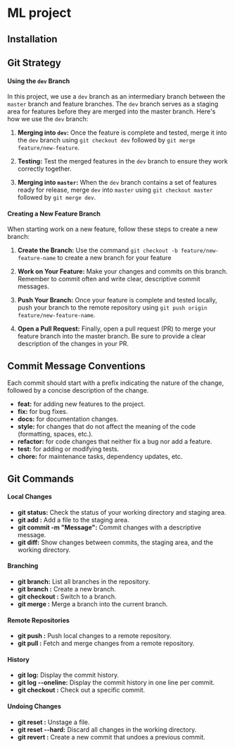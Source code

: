 # ML project

## Installation

## Git Strategy

#### Using the `dev` Branch

In this project, we use a `dev` branch as an intermediary branch between the `master` branch and feature branches. The `dev` branch serves as a staging area for features before they are merged into the master branch. Here's how we use the `dev` branch:

1. **Merging into `dev`:** Once the feature is complete and tested, merge it into the `dev` branch using `git checkout dev` followed by `git merge feature/new-feature`.

2. **Testing:** Test the merged features in the `dev` branch to ensure they work correctly together.

3. **Merging into `master`:** When the `dev` branch contains a set of features ready for release, merge `dev` into `master` using `git checkout master` followed by `git merge dev`.


#### Creating a New Feature Branch

When starting work on a new feature, follow these steps to create a new branch:

1. **Create the Branch:** Use the command `git checkout -b feature/new-feature-name` to create a new branch for your feature

2. **Work on Your Feature:** Make your changes and commits on this branch. Remember to commit often and write clear, descriptive commit messages.

3. **Push Your Branch:** Once your feature is complete and tested locally, push your branch to the remote repository using `git push origin feature/new-feature-name`.

4. **Open a Pull Request:** Finally, open a pull request (PR) to merge your feature branch into the master branch. Be sure to provide a clear description of the changes in your PR.


## Commit Message Conventions
Each commit should start with a prefix indicating the nature of the change, followed by a concise description of the change.

- **feat:** for adding new features to the project.
- **fix:** for bug fixes.
- **docs:** for documentation changes.
- **style:** for changes that do not affect the meaning of the code (formatting, spaces, etc.).
- **refactor:** for code changes that neither fix a bug nor add a feature.
- **test:** for adding or modifying tests.
- **chore:** for maintenance tasks, dependency updates, etc.

## Git Commands

#### Local Changes

- **git status:** Check the status of your working directory and staging area.
- **git add <file>:** Add a file to the staging area.
- **git commit -m "Message":** Commit changes with a descriptive message.
- **git diff:** Show changes between commits, the staging area, and the working directory.

#### Branching

- **git branch:** List all branches in the repository.
- **git branch <branch-name>:** Create a new branch.
- **git checkout <branch-name>:** Switch to a branch.
- **git merge <branch>:** Merge a branch into the current branch.

#### Remote Repositories

- **git push <remote> <branch>:** Push local changes to a remote repository.
- **git pull <remote> <branch>:** Fetch and merge changes from a remote repository.

#### History

- **git log:** Display the commit history.
- **git log --oneline:** Display the commit history in one line per commit.
- **git checkout <commit>:** Check out a specific commit.

#### Undoing Changes

- **git reset <file>:** Unstage a file.
- **git reset --hard:** Discard all changes in the working directory.
- **git revert <commit>:** Create a new commit that undoes a previous commit.
